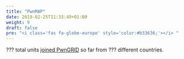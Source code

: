 ```yaml
---
title: "PwnMAP"
date: 2019-02-25T11:33:49+01:00
weight: 9
draft: false
pre: "<i class='fas fa-globe-europe' style='color:#b33636;'></i> "
---
```


<span id="unitstotal">???</span> total units <a href="/configuration/#set-your-pwngrid-intro-pwnagotchis-on-the-pwngrid-preferences">joined PwnGRID</a> so far from <span id="unitscountries">???</span> different countries.

<div id="unitsmap"></div>
